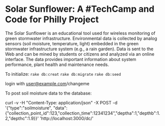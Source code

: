 Solar Sunflower: A #TechCamp and Code for Philly Project
========================================================

The Solar Sunflower is an educational tool used for wireless monitoring of green stormwater infrastructure. Environmental data is collected by analog sensors (soil moisture, temperature, light) embedded in the green stormwater infrastructure system (e.g., a rain garden). Data is sent to the Web and can be mined by students or citizens and analyzed via an online interface. The data provides important information about system performance, plant health and maintenance needs.

To initialize:
`rake db:creat`
`rake db:migrate`
`rake db:seed`

login with user@example.com/changeme

To post soil moisture data to the database:

curl -v -H "Content-Type: application/json" -X POST -d '{"type":"soilmoisture", "data":{"collection_point_id":123,"collection_time":12341234","deptha":1,"depthb":1.2,"depthc":1.9}}' 'http://localhost:3000/dc/'

